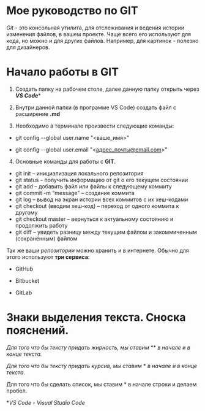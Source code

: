 # Мое руководство по **GIT**

*Git* - это консольная утилита, для отслеживания и ведения истории изменения файлов, в вашем проекте. Чаще всего его используют для кода, но можно и для других файлов. Например, для картинок - полезно для дизайнеров.

# Начало работы в GIT

1. Создать папку на рабочем столе, далее данную папку открыть через ***VS Code****

2. Внутри данной папки (в программе VS Code) создать файл с расширение **.md**

3. Необходимо в терминале произвести следующие команды: 

* git config --global user.name "<ваше_имя>"

* git config --global user.email "<адрес_почты@email.com>"

4. Основные команды для работы с **GIT**.

* git init – инициализация локального репозитория
* git status – получить информацию от git о его текущем состоянии
* git add – добавить файл или файлы к следующему коммиту
* git commit -m “message” – создание коммита
* git log – вывод на экран истории всех коммитов с их хеш-кодами
* git checkout (вводим хеш-код) – переход от одного коммита к другому
* git checkout master – вернуться к актуальному состоянию и продолжить работу
* git diff – увидеть разницу между текущим файлом и закоммиченным (сохранённым) файлом 

Так же ваши *репозитории* можно хранить и в интернете. Обычно для этого используют **три сервиса**:

* GitHub

* Bitbucket

* GitLab

# Знаки выделения текста. Сноска пояснений.

*Для того что бы тексту придать жирность, мы ставим* ** *в начале и в конце текста.*

*Для того что бы тексту придать курсив, мы ставим* * *в начале и в конце текста.*

Для того что бы сделать список, мы ставим * в начале строки и делаем пробел.

**VS Code - Visual Studio Code* 